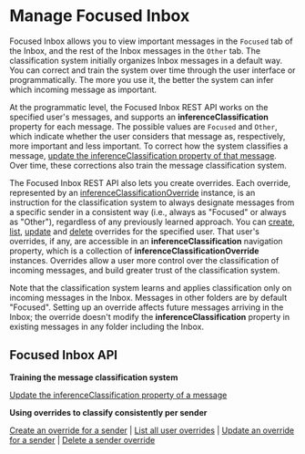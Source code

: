 # Manage Focused Inbox

Focused Inbox allows you to view important messages in the `Focused` tab of the Inbox, and the rest of the Inbox messages in the `Other` tab. The classification system 
initially organizes Inbox messages in a default way. You can correct and train the system over time through the user interface or programmatically. The more you use it, 
the better the system can infer which incoming message as important.

At the programmatic level, the Focused Inbox REST API works on the specified user's messages, and supports an **inferenceClassification** property for each message. 
The possible values are `Focused` and `Other`, which indicate whether the user 
considers that message as, respectively, more important and less important. To correct how the system classifies a message, 
[update the inferenceClassification property of that message](../api/message_update.md). Over time, these corrections also train the message classification system.

The Focused Inbox REST API also lets you create overrides. Each override, represented by an 
[inferenceClassificationOverride](../resources/inferenceClassificationOverride.md) instance, is an instruction for the 
classification system to always designate messages from a specific sender in a consistent way 
(i.e., always as "Focused" or always as "Other"), regardless of any previously learned approach. You can [create](../api/inferenceclassification_post_overrides.md), 
[list](../api/inferenceclassification_list_overrides.md), [update](../api/inferenceclassificationoverride_update.md) and [delete](../api/inferenceclassificationoverride_delete.md) 
overrides for the specified user. That user's overrides, if any, are accessible in an **inferenceClassification** navigation 
property, which is a collection of **inferenceClassificationOverride** instances. Overrides allow a 
user more control over the classification of incoming messages, and build greater trust of the classification system.

Note that the classification system learns and applies classification only on incoming messages in the Inbox. Messages in other folders are by default "Focused". 
Setting up an override affects future messages arriving in the Inbox; the override doesn't modify the **inferenceClassification** property in existing messages in any folder 
including the Inbox.

## Focused Inbox API

**Training the message classification system**

[Update the inferenceClassification property of a message](../api/message_update.md)


**Using overrides to classify consistently per sender**

[Create an override for a sender](../api/inferenceclassification_post_overrides.md) | [List all user overrides](../api/inferenceclassification_list_overrides.md) | 
[Update an override for a sender](../api/inferenceclassificationoverride_update.md) | [Delete a sender override](../api/inferenceclassificationoverride_delete.md) 


<!-- {
  "type": "#page.annotation",
  "description": "",
  "tocPath": "/v1.0 reference/Outlook Mail/Focused Inbox",
  "apiVersion": "v1.0",
  "section": "documentation",
  "canonicalURL": ""
} -->
